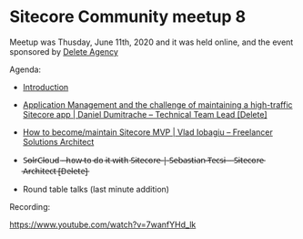 # Sitecore Community meetup 8

Meetup was Thusday, June 11th, 2020 and it was held online, and the event sponsored by [Delete Agency](https://www.deleteagency.com/)

Agenda:

- [Introduction](https://github.com/SUGCLJ/Sitecore-Community-meetup-8/blob/master/Presentations/_1%20Sitecore%20Meetup%20(8)%20intro%2C%20Cluj-Napoca.pdf)

- [Application Management and the challenge of maintaining a high-traffic Sitecore app | Daniel Dumitrache – Technical Team Lead [Delete]](https://github.com/SUGCLJ/Sitecore-Community-meetup-8/blob/master/Presentations/Daniel%20Dumitrache%20-%20Maintaining%20a%20high-traffic%20Sitecore%20application.pdf)

- [How to become/maintain Sitecore MVP | Vlad Iobagiu – Freelancer Solutions Architect](https://github.com/SUGCLJ/Sitecore-Community-meetup-8/blob/master/Presentations/Vlad%20Iobagiu%20-%20Sitecore%20MVP%20presentation.pdf)

- S̵o̵l̵r̵C̵l̵o̵u̵d̵ ̵-̵ ̵h̵o̵w̵ ̵t̵o̵ ̵d̵o̵ ̵i̵t̵ ̵w̵i̵t̵h̵ ̵S̵i̵t̵e̵c̵o̵r̵e̵ ̵|̵ ̵S̵e̵b̵a̵s̵t̵i̵a̵n̵ ̵T̵e̵c̵s̵i̵ ̵–̵ ̵S̵i̵t̵e̵c̵o̵r̵e̵ ̵A̵r̵c̵h̵i̵t̵e̵c̵t̵ ̵[̵D̵e̵l̵e̵t̵e̵]̵

- Round table talks (last minute addition)

Recording:

https://www.youtube.com/watch?v=7wanfYHd_lk
